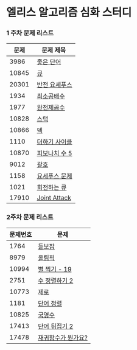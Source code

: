 # 엘리스 알고리즘 심화 스터디
### 1 주차 문제 리스트
| 문제 | 문제 제목 |
| --- | --- |
| 3986 |  [좋은 단어](https://www.acmicpc.net/problem/3986) |
| 10845 |  [큐](https://www.acmicpc.net/problem/10845) |
| 20301 |  [반전 요세푸스](https://www.acmicpc.net/problem/20301) |
| 1934 |  [최소공배수](https://www.acmicpc.net/problem/1934) |
| 1977 |  [완전제곱수](https://www.acmicpc.net/problem/1977)|
| 10828 |  [스택](https://www.acmicpc.net/problem/10828) |
| 10866 |  [덱](https://www.acmicpc.net/problem/10866) |
| 1110 |  [더하기 사이클](https://www.acmicpc.net/problem/1110/) |
| 10870 |  [피보나치 수 5](https://www.acmicpc.net/problem/10870) |
| 9012 |  [괄호](https://www.acmicpc.net/problem/9012) |
| 1158 |  [요세푸스 문제](https://www.acmicpc.net/problem/1158) |
| 1021 |  [회전하는 큐](https://www.acmicpc.net/problem/1021) |
| 17910 |  [Joint Attack](https://www.acmicpc.net/problem/17910) |

### 2주차 문제 리스트
| 문제번호 | 문제 |
| --- | --- |
| 1764 | [듣보잡](https://www.acmicpc.net/problem/1764) |
| 8979 | [올림픽](https://www.acmicpc.net/problem/8979) |
| 10994 | [별 찍기 - 19](https://www.acmicpc.net/problem/10994) |
| 2751 | [수 정렬하기 2](https://www.acmicpc.net/problem/2751) |
| 10773 | [제로](https://www.acmicpc.net/problem/10773) |
| 1181 | [단어 정렬](https://www.acmicpc.net/problem/1181) |
| 10825 | [국영수](https://www.acmicpc.net/problem/10825) |
| 17413 | [단어 뒤집기 2](https://www.acmicpc.net/problem/17413) |
| 17478 | [재귀함수가 뭔가요?](https://www.acmicpc.net/problem/17478) |


